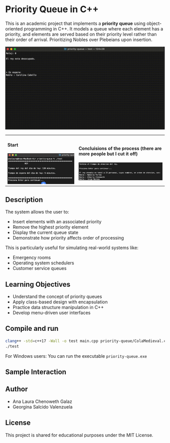 # Priority Queue in C++

This is an academic project that implements a **priority queue** using object-oriented programming in C++. It models a queue where each element has a priority, and elements are served based on their priority level rather than their order of arrival. Prioritizing Nobles over Plebeians upon insertion.


<img src="img/example.gif" alt="Example of use" width="800"></td>

<table>
  <tr>
    <td> <h4>Start</h4>
    <img src="img/start-sign.png" alt="Start sign" width="400"></td>
    <td><h4>Concluisions of the process (there are more people but I cut it off)</h4>
    <img src="img/conclusions.png" alt="Conclusions" width="400"></td> 
  </tr>
</table>

## Description

The system allows the user to:

- Insert elements with an associated priority
- Remove the highest priority element
- Display the current queue state
- Demonstrate how priority affects order of processing

This is particularly useful for simulating real-world systems like:

- Emergency rooms
- Operating system schedulers
- Customer service queues

## Learning Objectives

- Understand the concept of priority queues
- Apply class-based design with encapsulation
- Practice data structure manipulation in C++
- Develop menu-driven user interfaces


## Compile and run

```bash
clang++ -std=c++17 -Wall -o test main.cpp priority-queue/ColaMedieval.cpp 
./test
```

For Windows users:
You can run the executable `priority-queue.exe`

## Sample Interaction


## Author

- Ana Laura Chenoweth Galaz
- Georgina Salcido Valenzuela

## License

This project is shared for educational purposes under the MIT License.


